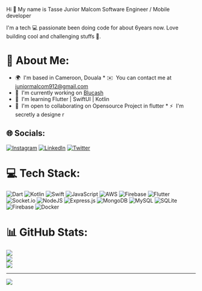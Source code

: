 Hi 👋 My name is Tasse Junior Malcom 
Software Engineer / Mobile developer 
<p>I'm a tech 💻 passionate been doing code for about 6years now. Love building cool and challenging stuffs 🚀. </p> 



# 💫 About Me:
* 🌍  I'm based in Cameroon, Douala * ✉️  You can contact me at [juniormalcom912@gmail.com](mailto:juniormalcom912@gmail.com)
* 🚀  I'm currently working on [Blucash](http://www.blucash.net)
* 🧠  I'm learning Flutter | SwiftUI | Kotlin
* 🤝  I'm open to collaborating on Opensource Project in flutter * ⚡  I'm secretly a designe r<br/>

## 🌐 Socials:
[![Instagram](https://img.shields.io/badge/Instagram-%23E4405F.svg?logo=Instagram&logoColor=white)](https://instagram.com/christ_dev37) [![LinkedIn](https://img.shields.io/badge/LinkedIn-%230077B5.svg?logo=linkedin&logoColor=white)](https://linkedin.com/in/juniormalcom) [![Twitter](https://img.shields.io/badge/Twitter-%231DA1F2.svg?logo=Twitter&logoColor=white)](https://twitter.com/christdev37) 

# 💻 Tech Stack:
![Dart](https://img.shields.io/badge/dart-%230175C2.svg?style=for-the-badge&logo=dart&logoColor=white) ![Kotlin](https://img.shields.io/badge/kotlin-%237F52FF.svg?style=for-the-badge&logo=kotlin&logoColor=white) ![Swift](https://img.shields.io/badge/swift-F54A2A?style=for-the-badge&logo=swift&logoColor=white) ![JavaScript](https://img.shields.io/badge/javascript-%23323330.svg?style=for-the-badge&logo=javascript&logoColor=%23F7DF1E) ![AWS](https://img.shields.io/badge/AWS-%23FF9900.svg?style=for-the-badge&logo=amazon-aws&logoColor=white) ![Firebase](https://img.shields.io/badge/firebase-%23039BE5.svg?style=for-the-badge&logo=firebase) ![Flutter](https://img.shields.io/badge/Flutter-%2302569B.svg?style=for-the-badge&logo=Flutter&logoColor=white) ![Socket.io](https://img.shields.io/badge/Socket.io-black?style=for-the-badge&logo=socket.io&badgeColor=010101) ![NodeJS](https://img.shields.io/badge/node.js-6DA55F?style=for-the-badge&logo=node.js&logoColor=white) ![Express.js](https://img.shields.io/badge/express.js-%23404d59.svg?style=for-the-badge&logo=express&logoColor=%2361DAFB) ![MongoDB](https://img.shields.io/badge/MongoDB-%234ea94b.svg?style=for-the-badge&logo=mongodb&logoColor=white) ![MySQL](https://img.shields.io/badge/mysql-%2300000f.svg?style=for-the-badge&logo=mysql&logoColor=white) ![SQLite](https://img.shields.io/badge/sqlite-%2307405e.svg?style=for-the-badge&logo=sqlite&logoColor=white) ![Firebase](https://img.shields.io/badge/Firebase-039BE5?style=for-the-badge&logo=Firebase&logoColor=white) ![Docker](https://img.shields.io/badge/docker-%230db7ed.svg?style=for-the-badge&logo=docker&logoColor=white)
# 📊 GitHub Stats:
![](https://github-readme-stats.vercel.app/api?username=juniormalcom237&theme=dracula&hide_border=false&include_all_commits=false&count_private=true)<br/>
![](https://github-readme-streak-stats.herokuapp.com/?user=juniormalcom237&theme=dracula&hide_border=false)<br/>
![](https://github-readme-stats.vercel.app/api/top-langs/?username=juniormalcom237&theme=dracula&hide_border=false&include_all_commits=false&count_private=true&layout=compact)

---
[![](https://visitcount.itsvg.in/api?id=juniormalcom237&icon=0&color=0)](https://visitcount.itsvg.in)

<!-- Proudly created with GPRM ( https://gprm.itsvg.in ) -->

